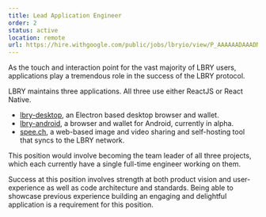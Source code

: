 ```yaml
---
title: Lead Application Engineer
order: 2
status: active
location: remote
url: https://hire.withgoogle.com/public/jobs/lbryio/view/P_AAAAAADAAADNhIbg93Flmj?trackingTag=joinUs
---
```

As the touch and interaction point for the vast majority of LBRY users, applications play a tremendous role in the success of the LBRY protocol.

LBRY maintains three applications. All three use either ReactJS or React Native.

  - [lbry-desktop](http://github.com/lbryio/lbry-app), an Electron based desktop browser and wallet.
  - [lbry-android](https://github.com/lbryio/lbry-android), a browser and wallet for Android, currently in alpha.
  - [spee.ch](https://github.com/lbryio/spee.ch), a web-based image and video sharing and self-hosting tool that syncs to the LBRY network.

This position would involve becoming the team leader of all three projects, which each currently have a single full-time engineer working on them.    

Success at this position involves strength at both product vision and user-experience as well as code architecture and standards. Being able to showcase previous experience building an engaging and delightful application is a requirement for this position.